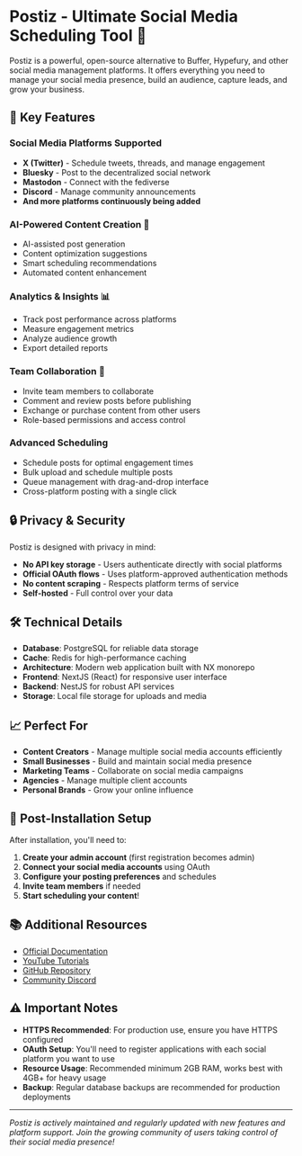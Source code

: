 # Postiz - Ultimate Social Media Scheduling Tool 📨

Postiz is a powerful, open-source alternative to Buffer, Hypefury, and other social media management platforms. It offers everything you need to manage your social media presence, build an audience, capture leads, and grow your business.

## 🚀 Key Features

### Social Media Platforms Supported
- **X (Twitter)** - Schedule tweets, threads, and manage engagement
- **Bluesky** - Post to the decentralized social network
- **Mastodon** - Connect with the fediverse
- **Discord** - Manage community announcements
- **And more platforms continuously being added**

### AI-Powered Content Creation 🤖
- AI-assisted post generation
- Content optimization suggestions
- Smart scheduling recommendations
- Automated content enhancement

### Analytics & Insights 📊
- Track post performance across platforms
- Measure engagement metrics
- Analyze audience growth
- Export detailed reports

### Team Collaboration 👥
- Invite team members to collaborate
- Comment and review posts before publishing
- Exchange or purchase content from other users
- Role-based permissions and access control

### Advanced Scheduling
- Schedule posts for optimal engagement times
- Bulk upload and schedule multiple posts
- Queue management with drag-and-drop interface
- Cross-platform posting with a single click

## 🔒 Privacy & Security

Postiz is designed with privacy in mind:
- **No API key storage** - Users authenticate directly with social platforms
- **Official OAuth flows** - Uses platform-approved authentication methods
- **No content scraping** - Respects platform terms of service
- **Self-hosted** - Full control over your data

## 🛠️ Technical Details

- **Database**: PostgreSQL for reliable data storage
- **Cache**: Redis for high-performance caching
- **Architecture**: Modern web application built with NX monorepo
- **Frontend**: NextJS (React) for responsive user interface
- **Backend**: NestJS for robust API services
- **Storage**: Local file storage for uploads and media

## 📈 Perfect For

- **Content Creators** - Manage multiple social media accounts efficiently
- **Small Businesses** - Build and maintain social media presence
- **Marketing Teams** - Collaborate on social media campaigns
- **Agencies** - Manage multiple client accounts
- **Personal Brands** - Grow your online influence

## 🔧 Post-Installation Setup

After installation, you'll need to:

1. **Create your admin account** (first registration becomes admin)
2. **Connect your social media accounts** using OAuth
3. **Configure your posting preferences** and schedules
4. **Invite team members** if needed
5. **Start scheduling your content**!

## 📚 Additional Resources

- [Official Documentation](https://docs.postiz.com)
- [YouTube Tutorials](https://youtube.com/@postizofficial)
- [GitHub Repository](https://github.com/gitroomhq/postiz-app)
- [Community Discord](https://discord.postiz.com)

## ⚠️ Important Notes

- **HTTPS Recommended**: For production use, ensure you have HTTPS configured
- **OAuth Setup**: You'll need to register applications with each social platform you want to use
- **Resource Usage**: Recommended minimum 2GB RAM, works best with 4GB+ for heavy usage
- **Backup**: Regular database backups are recommended for production deployments

---

*Postiz is actively maintained and regularly updated with new features and platform support. Join the growing community of users taking control of their social media presence!*